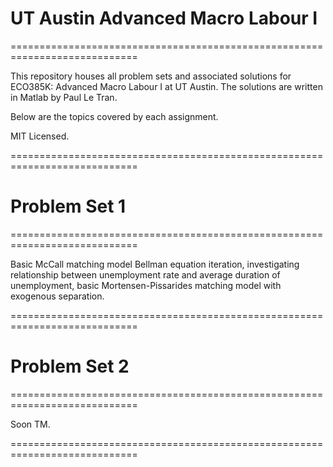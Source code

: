 # UT Austin Advanced Macro Labour I
============================================================================

This repository houses all problem sets and associated solutions for ECO385K: Advanced Macro Labour I at UT Austin. The solutions are written in Matlab by Paul Le Tran.

Below are the topics covered by each assignment.

MIT Licensed.

============================================================================

# Problem Set 1
============================================================================

Basic McCall matching model Bellman equation iteration, investigating relationship between unemployment rate and average duration of unemployment, basic Mortensen-Pissarides matching model with exogenous separation.

============================================================================

# Problem Set 2
============================================================================

Soon TM.

============================================================================